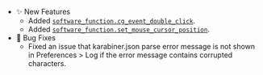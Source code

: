 -   ✨ New Features
    -   Added [`software_function.cg_event_double_click`](https://karabiner-elements.pqrs.org/docs/json/complex-modifications-manipulator-definition/to/software_function/cg_event_double_click/).
    -   Added [`software_function.set_mouse_cursor_position`](https://karabiner-elements.pqrs.org/docs/json/complex-modifications-manipulator-definition/to/software_function/set_mouse_cursor_position/).
-   🐛 Bug Fixes
    -   Fixed an issue that karabiner.json parse error message is not shown in Preferences > Log if the error message contains corrupted characters.
